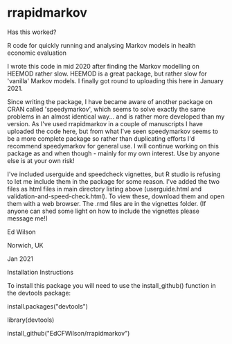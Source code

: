 # rrapidmarkov

Has this worked?

R code for quickly running and analysing Markov models in health economic evaluation

I wrote this code in mid 2020 after finding the Markov modelling on HEEMOD rather slow.  HEEMOD is a great package, but rather slow for 'vanilla' Markov models.  I finally got round to uploading this here in January 2021.  

Since writing the package, I have became aware of another package on CRAN called 'speedymarkov', which seems to solve exactly the same problems in an almost identical way... and is rather more developed than my version.  As I've used rrapidmarkov in a couple of manuscripts I have uploaded the code here, but from what I've seen speedymarkov seems to be a more complete package so rather than duplicating efforts I'd recommend speedymarkov for general use.  I will continue working on this package as and when though - mainly for my own interest.  Use by anyone else is at your own risk!

I've included userguide and speedcheck vignettes, but R studio is refusing to let me include them in the package for some reason.  I've added the two files as html files in main directory listing above (userguide.html and validation-and-speed-check.html).  To view these, download them and open them with a web browser.  The .rmd files are in the vignettes folder.  (If anyone can shed some light on how to include the vignettes please message me!)  

Ed Wilson

Norwich, UK

Jan 2021

Installation Instructions

To install this package you will need to use the install_github() function in the devtools package:

install.packages("devtools")

library(devtools)

install_github("EdCFWilson/rrapidmarkov")

